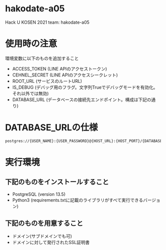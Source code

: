 # hakodate-a05
Hack U KOSEN 2021 team: hakodate-a05

# 使用時の注意
環境変数に以下のものを追加すること
- ACCESS_TOKEN (LINE APIのアクセストークン)
- CEHNEL_SECRET (LINE APIのアクセスシークレット)
- ROOT_URL (サービスのルートURL)
- IS_DEBUG (デバッグ用のフラグ。文字列Trueでデバッグモードを有効化。それ以外では無効)
- DATABASE_URL (データベースの接続先エンドポイント。構成は下記の通り)

# DATABASE_URLの仕様
```bash
postgres://{USER_NAME}:{USER_PASSWORD}@{HOST_URL}:{HOST_PORT}/{DATABASE_NAME}
```

# 実行環境
## 下記のものをインストールすること
- PostgreSQL (version 13.5)
- Python3 (requirements.txtに記載のライブラリがすべて実行できるバージョン)

## 下記のものを用意すること
- ドメイン(サブドメインでも可)
- ドメインに対して発行されたSSL証明書